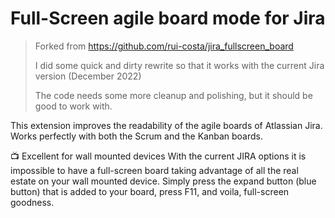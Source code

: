 # Full-Screen agile board mode for Jira

> Forked from https://github.com/rui-costa/jira_fullscreen_board 
> 
> I did some quick and dirty rewrite so that it works with the current Jira version (December 2022)
> 
> The code needs some more cleanup and polishing, but it should be good to work with.

This extension improves the readability of the agile boards of Atlassian Jira.
Works perfectly with both the Scrum and the Kanban boards.

📺 Excellent for wall mounted devices
With the current JIRA options it is impossible to have a full-screen board taking advantage of all the real estate on your wall mounted device.
Simply press the expand button (blue button) that is added to your board, press F11, and voila, full-screen goodness.
